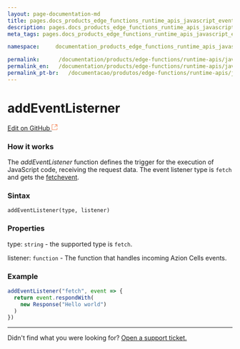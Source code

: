 ```yaml
---
layout: page-documentation-md
title: pages.docs_products_edge_functions_runtime_apis_javascript_event_listener.title
description: pages.docs_products_edge_functions_runtime_apis_javascript_event_listener.description
meta_tags: pages.docs_products_edge_functions_runtime_apis_javascript_event_listener.meta_tags

namespace:     documentation_products_edge_functions_runtime_apis_javascript_event_listener

permalink:      /documentation/products/edge-functions/runtime-apis/javascript/add-event-listener/
permalink_en:   /documentation/products/edge-functions/runtime-apis/javascript/add-event-listener/
permalink_pt-br:   /documentacao/produtos/edge-functions/runtime-apis/javascript/add-event-listener/
---
```

# add**EventListerner**

[Edit on GitHub <svg width="14" height="14" xmlns="http://www.w3.org/2000/svg"><g fill="none" stroke="#F3652B"><path d="M4.81.71H.672v11.43H12.1V8.001" stroke-width=".8"/><path d="M6.87.786h5.155V5.94M6.31 6.5L12.026.786"/></g></svg>](https://github.com/aziontech/docs_en/edit/master/edge-functions/runtime-apis/javascript/add-event-listener/index.md)

### How it works

The _addEventListener_ function defines the trigger for the execution of JavaScript code, receiving the request data. The event listener type is `fetch` and gets the [fetchevent](https://www.azion.com/en/documentation/products/edge-functions/runtime-apis/javascript/fetch-event/).

### Sintax

`addEventListener(type, listener)`

### Properties

type: `string` - the supported type is `fetch`.

listener: `function` - The function that handles incoming Azion Cells events. 

### Example

~~~javascript
addEventListener("fetch", event => {
  return event.respondWith(
    new Response("Hello world")
  )
})
~~~



---

Didn't find what you were looking for? [Open a support ticket.](https://tickets.azion.com/)
